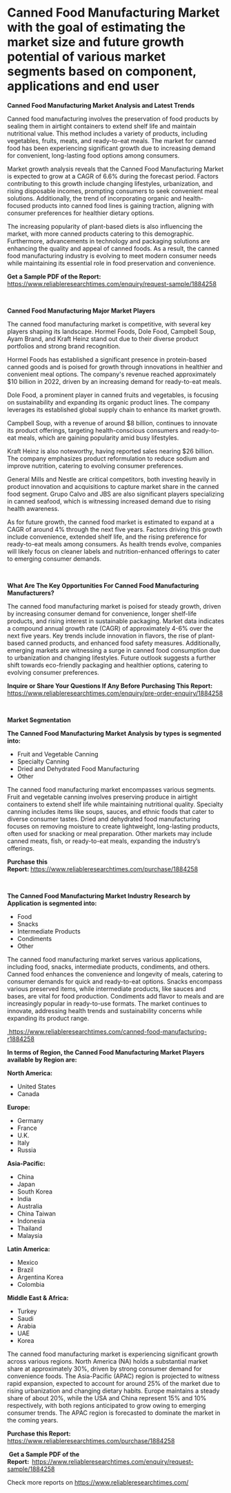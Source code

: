 <p><h1>Canned Food Manufacturing Market with the goal of estimating the market size and future growth potential of various market segments based on component, applications and end user</h1></p><p><strong>Canned Food Manufacturing Market Analysis and Latest Trends</strong></p>
<p><p>Canned food manufacturing involves the preservation of food products by sealing them in airtight containers to extend shelf life and maintain nutritional value. This method includes a variety of products, including vegetables, fruits, meats, and ready-to-eat meals. The market for canned food has been experiencing significant growth due to increasing demand for convenient, long-lasting food options among consumers.</p><p>Market growth analysis reveals that the Canned Food Manufacturing Market is expected to grow at a CAGR of 6.6% during the forecast period. Factors contributing to this growth include changing lifestyles, urbanization, and rising disposable incomes, prompting consumers to seek convenient meal solutions. Additionally, the trend of incorporating organic and health-focused products into canned food lines is gaining traction, aligning with consumer preferences for healthier dietary options.</p><p>The increasing popularity of plant-based diets is also influencing the market, with more canned products catering to this demographic. Furthermore, advancements in technology and packaging solutions are enhancing the quality and appeal of canned foods. As a result, the canned food manufacturing industry is evolving to meet modern consumer needs while maintaining its essential role in food preservation and convenience.</p></p>
<p><strong>Get a Sample PDF of the Report:&nbsp;</strong> <a href="https://www.reliableresearchtimes.com/enquiry/request-sample/1884258?utm_campaign=2179&utm_medium=2&utm_source=Github&utm_content=ia&utm_term=14022025&utm_id=canned-food-manufacturing">https://www.reliableresearchtimes.com/enquiry/request-sample/1884258</a></p>
<p>&nbsp;</p>
<p><strong>Canned Food Manufacturing Major Market Players</strong></p>
<p><p>The canned food manufacturing market is competitive, with several key players shaping its landscape. Hormel Foods, Dole Food, Campbell Soup, Ayam Brand, and Kraft Heinz stand out due to their diverse product portfolios and strong brand recognition. </p><p>Hormel Foods has established a significant presence in protein-based canned goods and is poised for growth through innovations in healthier and convenient meal options. The company's revenue reached approximately $10 billion in 2022, driven by an increasing demand for ready-to-eat meals.</p><p>Dole Food, a prominent player in canned fruits and vegetables, is focusing on sustainability and expanding its organic product lines. The company leverages its established global supply chain to enhance its market growth. </p><p>Campbell Soup, with a revenue of around $8 billion, continues to innovate its product offerings, targeting health-conscious consumers and ready-to-eat meals, which are gaining popularity amid busy lifestyles. </p><p>Kraft Heinz is also noteworthy, having reported sales nearing $26 billion. The company emphasizes product reformulation to reduce sodium and improve nutrition, catering to evolving consumer preferences.</p><p>General Mills and Nestle are critical competitors, both investing heavily in product innovation and acquisitions to capture market share in the canned food segment. Grupo Calvo and JBS are also significant players specializing in canned seafood, which is witnessing increased demand due to rising health awareness.</p><p>As for future growth, the canned food market is estimated to expand at a CAGR of around 4% through the next five years. Factors driving this growth include convenience, extended shelf life, and the rising preference for ready-to-eat meals among consumers. As health trends evolve, companies will likely focus on cleaner labels and nutrition-enhanced offerings to cater to emerging consumer demands.</p></p>
<p>&nbsp;</p>
<p><strong>What Are The Key Opportunities For Canned Food Manufacturing Manufacturers?</strong></p>
<p><p>The canned food manufacturing market is poised for steady growth, driven by increasing consumer demand for convenience, longer shelf-life products, and rising interest in sustainable packaging. Market data indicates a compound annual growth rate (CAGR) of approximately 4-6% over the next five years. Key trends include innovation in flavors, the rise of plant-based canned products, and enhanced food safety measures. Additionally, emerging markets are witnessing a surge in canned food consumption due to urbanization and changing lifestyles. Future outlook suggests a further shift towards eco-friendly packaging and healthier options, catering to evolving consumer preferences.</p></p>
<p><strong>Inquire or Share Your Questions If Any Before Purchasing This Report:</strong> <a href="https://www.reliableresearchtimes.com/enquiry/pre-order-enquiry/1884258?utm_campaign=2179&utm_medium=2&utm_source=Github&utm_content=ia&utm_term=14022025&utm_id=canned-food-manufacturing">https://www.reliableresearchtimes.com/enquiry/pre-order-enquiry/1884258</a></p>
<p>&nbsp;</p>
<p><strong>Market Segmentation</strong></p>
<p><strong>The Canned Food Manufacturing Market Analysis by types is segmented into:</strong></p>
<p><ul><li>Fruit and Vegetable Canning</li><li>Specialty Canning</li><li>Dried and Dehydrated Food Manufacturing</li><li>Other</li></ul></p>
<p><p>The canned food manufacturing market encompasses various segments. Fruit and vegetable canning involves preserving produce in airtight containers to extend shelf life while maintaining nutritional quality. Specialty canning includes items like soups, sauces, and ethnic foods that cater to diverse consumer tastes. Dried and dehydrated food manufacturing focuses on removing moisture to create lightweight, long-lasting products, often used for snacking or meal preparation. Other markets may include canned meats, fish, or ready-to-eat meals, expanding the industry’s offerings.</p></p>
<p><strong>Purchase this Report:&nbsp;</strong><a href="https://www.reliableresearchtimes.com/purchase/1884258?utm_campaign=2179&utm_medium=2&utm_source=Github&utm_content=ia&utm_term=14022025&utm_id=canned-food-manufacturing">https://www.reliableresearchtimes.com/purchase/1884258</a></p>
<p>&nbsp;</p>
<p><strong>The Canned Food Manufacturing Market Industry Research by Application is segmented into:</strong></p>
<p><ul><li>Food</li><li>Snacks</li><li>Intermediate Products</li><li>Condiments</li><li>Other</li></ul></p>
<p><p>The canned food manufacturing market serves various applications, including food, snacks, intermediate products, condiments, and others. Canned food enhances the convenience and longevity of meals, catering to consumer demands for quick and ready-to-eat options. Snacks encompass various preserved items, while intermediate products, like sauces and bases, are vital for food production. Condiments add flavor to meals and are increasingly popular in ready-to-use formats. The market continues to innovate, addressing health trends and sustainability concerns while expanding its product range.</p></p>
<p><a href="https://www.reliableresearchtimes.com/canned-food-manufacturing-r1884258?utm_campaign=2179&utm_medium=2&utm_source=Github&utm_content=ia&utm_term=14022025&utm_id=canned-food-manufacturing">&nbsp;https://www.reliableresearchtimes.com/canned-food-manufacturing-r1884258</a></p>
<p><strong>In terms of Region, the Canned Food Manufacturing Market Players available by Region are:</strong></p>
<p>
    <p> <strong> North America: </strong>
        <ul>
            <li>United States</li>
            <li>Canada</li>
        </ul>
        </p> 
    <p> <strong> Europe: </strong>
        <ul>
            <li>Germany</li>
            <li>France</li>
            <li>U.K.</li>
            <li>Italy</li>
            <li>Russia</li>
        </ul>
        </p> 
    <p> <strong> Asia-Pacific: </strong>
        <ul>
            <li>China</li>
            <li>Japan</li>
            <li>South Korea</li>
            <li>India</li>
            <li>Australia</li>
            <li>China Taiwan</li>
            <li>Indonesia</li>
            <li>Thailand</li>
            <li>Malaysia</li>
        </ul>
        </p> 
    <p> <strong> Latin America: </strong>
        <ul>
            <li>Mexico</li>
            <li>Brazil</li>
            <li>Argentina Korea</li>
            <li>Colombia</li>
        </ul>
        </p> 
    <p> <strong> Middle East & Africa: </strong>
        <ul>
            <li>Turkey</li>
            <li>Saudi</li>
            <li>Arabia</li>
            <li>UAE</li>
            <li>Korea</li>
        </ul>
    </p>
    </p>
<p><p>The canned food manufacturing market is experiencing significant growth across various regions. North America (NA) holds a substantial market share at approximately 30%, driven by strong consumer demand for convenience foods. The Asia-Pacific (APAC) region is projected to witness rapid expansion, expected to account for around 25% of the market due to rising urbanization and changing dietary habits. Europe maintains a steady share of about 20%, while the USA and China represent 15% and 10% respectively, with both regions anticipated to grow owing to emerging consumer trends. The APAC region is forecasted to dominate the market in the coming years.</p></p>
<p><strong>Purchase this Report: </strong><a href="https://www.reliableresearchtimes.com/purchase/1884258?utm_campaign=2179&utm_medium=2&utm_source=Github&utm_content=ia&utm_term=14022025&utm_id=canned-food-manufacturing">https://www.reliableresearchtimes.com/purchase/1884258</a></p>
<p>&nbsp;<strong>Get a Sample PDF of the Report:&nbsp;&nbsp;</strong><a href="https://www.reliableresearchtimes.com/enquiry/request-sample/1884258?utm_campaign=2179&utm_medium=2&utm_source=Github&utm_content=ia&utm_term=14022025&utm_id=canned-food-manufacturing">https://www.reliableresearchtimes.com/enquiry/request-sample/1884258</a></p>
<p><strong></strong></p>
<p>Check more reports on <a href="https://www.reliableresearchtimes.com/?utm_campaign=2179&utm_medium=2&utm_source=Github&utm_content=ia&utm_term=14022025&utm_id=canned-food-manufacturing">https://www.reliableresearchtimes.com/</a></p>
